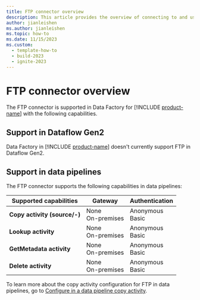 ```yaml
---
title: FTP connector overview
description: This article provides the overview of connecting to and using FTP data in Data Factory.
author: jianleishen
ms.author: jianleishen
ms.topic: how-to
ms.date: 11/15/2023
ms.custom:
  - template-how-to
  - build-2023
  - ignite-2023
---
```


# FTP connector overview

The FTP connector is supported in Data Factory for [!INCLUDE [product-name](../includes/product-name.md)] with the following capabilities.

## Support in Dataflow Gen2

Data Factory in [!INCLUDE [product-name](../includes/product-name.md)] doesn't currently support FTP in Dataflow Gen2.

## Support in data pipelines

The FTP connector supports the following capabilities in data pipelines:

| Supported capabilities | Gateway | Authentication |
| --- | --- | ---|
| **Copy activity (source/-)** | None <br> On-premises | Anonymous<br>Basic |
| **Lookup activity** | None <br> On-premises | Anonymous<br>Basic |
| **GetMetadata activity** | None <br> On-premises | Anonymous<br>Basic |
| **Delete activity** | None <br> On-premises | Anonymous<br>Basic |

To learn more about the copy activity configuration for FTP in data pipelines, go to [Configure in a data pipeline copy activity](connector-ftp-copy-activity.md).
